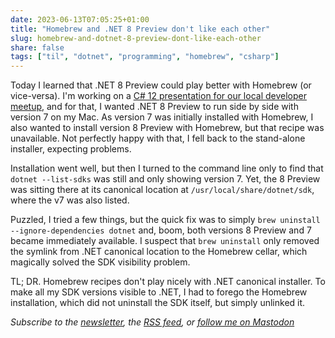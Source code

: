 ```yaml
---
date: 2023-06-13T07:05:25+01:00
title: "Homebrew and .NET 8 Preview don't like each other"
slug: homebrew-and-dotnet-8-preview-dont-like-each-other
share: false
tags: ["til", "dotnet", "programming", "homebrew", "csharp"]
---
```

Today I learned that .NET 8 Preview could play better with Homebrew (or vice-versa). I'm working on a [C# 12 presentation
for our local developer meetup][1], and for that, I wanted .NET 8 Preview to run side by side with version 7 on my Mac. As
version 7 was initially installed with Homebrew, I also wanted to install version 8 Preview with Homebrew, but that
recipe was unavailable. Not perfectly happy with that, I fell back to the stand-alone installer, expecting
problems.

Installation went well, but then I turned to the command line only to find that `dotnet --list-sdks` was still and only
showing version 7. Yet, the 8 Preview was sitting there at its canonical location at `/usr/local/share/dotnet/sdk`,
where the v7 was also listed.

Puzzled, I tried a few things, but the quick fix was to simply `brew uninstall --ignore-dependencies dotnet` and, boom,
both versions 8 Preview and 7 became immediately available. I suspect that `brew uninstall` only removed the symlink
from .NET canonical location to the Homebrew cellar, which magically solved the SDK visibility problem. 

TL; DR. Homebrew recipes don't play nicely with .NET canonical installer. To make all my SDK versions visible to .NET,
I had to forego the Homebrew installation, which did not uninstall the SDK itself, but simply unlinked it.

*Subscribe to the [newsletter][nl], the [RSS feed][rss], or [follow me on Mastodon][m]*

 [1]: https://www.meetup.com/it-IT/devromagna/events/293340671/
 [rss]: https://nicolaiarocci.com/index.xml
 [m]: https://fosstodon.org/@nicola
 [nl]: https://nicolaiarocci.substack.com

